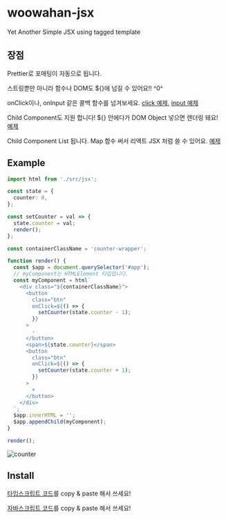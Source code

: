 # woowahan-jsx

Yet Another Simple JSX using tagged template

## 장점

Prettier로 포매팅이 자동으로 됩니다.

스트링뿐만 아니라 함수나 DOM도 ${}에 넘길 수 있어요!! ^0^

onClick이나, onInput 같은 콜백 함수를 넘겨보세요. [click 예제](./examples/counter/app.ts), [input 예제](./examples/input/app.ts)

Child Component도 지원 합니다! ${} 안에다가 DOM Object 넣으면 렌더링 돼요! [예제](./examples/recursion/app.ts)

Child Component List 됩니다. Map 함수 써서 리액트 JSX 처럼 쓸 수 있어요. [예제](./examples/dom-list/app.ts)

## Example

```ts
import html from './src/jsx';

const state = {
  counter: 0,
};

const setCounter = val => {
  state.counter = val;
  render();
};

const containerClassName = 'counter-wrapper';

function render() {
  const $app = document.querySelector('#app');
  // myComponent는 HTMLElement 타입입니다.
  const myComponent = html`
    <div class="${containerClassName}">
      <button
        class="btn"
        onClick=${() => {
          setCounter(state.counter - 1);
        }}
      >
        -
      </button>
      <span>${state.counter}</span>
      <button
        class="btn"
        onClick=${() => {
          setCounter(state.counter + 1);
        }}
      >
        +
      </button>
    </div>
  `;
  $app.innerHTML = '';
  $app.appendChild(myComponent);
}

render();
```

![counter](https://user-images.githubusercontent.com/13645032/127169158-e832a11c-1624-44b5-9f94-e2b38312facc.gif)

## Install

[타입스크립트 코드](./src/jsx.ts)를 copy & paste 해서 쓰세요!

[자바스크립트 코드](./src/jsx.js)를 copy & paste 해서 쓰세요!
